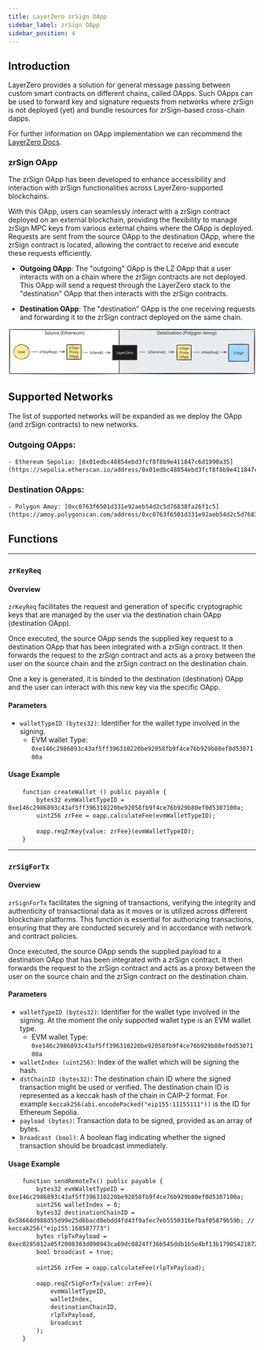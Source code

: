 ```yaml
---
title: LayerZero zrSign OApp
sidebar_label: zrSign OApp
sidebar_position: 4
---
```


## Introduction
LayerZero provides a solution for general message passing between custom smart contracts on different chains, called OApps. 
Such OApps can be used to forward key and signature requests from networks where zrSign is not deployed (yet) and bundle resources for zrSign-based cross-chain dapps. 

For further information on OApp implementation we can recommend the [LayerZero Docs](https://docs.layerzero.network/v2/developers/evm/oapp/overview).


### zrSign OApp
The zrSign OApp has been developed to enhance accessibility and interaction with zrSign functionalities across LayerZero-supported blockchains. 

With this OApp, users can seamlessly interact with a zrSign contract deployed on an external blockchain, providing the flexibility to manage zrSign MPC keys from various external chains where the OApp is deployed. Requests are sent from the source OApp to the destination OApp, where the zrSign contract is located, allowing the contract to receive and execute these requests efficiently.


- **Outgoing OApp**: The "outgoing" OApp is the LZ OApp that a user interacts with on a chain where the zrSign contracts are not deployed. This OApp will send a request through the LayerZero stack to the "destination" OApp that then interacts with the zrSign contracts.

- **Destination OApp**: The "destination" OApp is the one receiving requests and forwarding it to the zrSign contract deployed on the same chain.

![zrsign-oapp-flow-simple](../../../static/img/zrsign-oapp-flow-simple.svg)

## Supported Networks
The list of supported networks will be expanded as we deploy the OApp (and zrSign contracts) to new networks.

### Outgoing OApps:
    - Ethereum Sepolia: [0x01edbc48854ebd3fcf8f8b9e411847c6d1990a35](https://sepolia.etherscan.io/address/0x01edbc48854ebd3fcf8f8b9e411847c6d1990a35)
### Destination OApps:
    - Polygon Amoy: [0xc0763f6501d331e92aeb54d2c5d76838fa26f1c5](https://amoy.polygonscan.com/address/0xc0763f6501d331e92aeb54d2c5d76838fa26f1c5)

## Functions

---

### `zrKeyReq`

#### Overview
`zrKeyReq` facilitates the request and generation of specific cryptographic keys that are managed by the user via the destination chain OApp (destination OApp). 

Once executed, the source OApp sends the supplied key request to a destination OApp that has been integrated with a zrSign contract. It then forwards the request to the zrSign contract and acts as a proxy between the user on the source chain and the zrSign contract on the destination chain.

One a key is generated, it is binded to the destination (destination) OApp and the user can interact with this new key via the specific OApp.

#### Parameters
- `walletTypeID (bytes32)`: Identifier for the wallet type involved in the signing.
    - EVM wallet Type: `0xe146c2986893c43af5ff396310220be92058fb9f4ce76b929b80ef0d5307100a`

#### Usage Example
```solidity
    function createWallet () public payable {
        bytes32 evmWalletTypeID = 0xe146c2986893c43af5ff396310220be92058fb9f4ce76b929b80ef0d5307100a;
        uint256 zrFee = oapp.calculateFee(evmWalletTypeID);

        oapp.reqZrKey{value: zrFee}(evmWalletTypeID);
    }
```

---

### `zrSigForTx`

#### Overview
`zrSignForTx` facilitates the signing of transactions, verifying the integrity and authenticity of transactional data as it moves or is utilized across different blockchain platforms. This function is essential for authorizing transactions, ensuring that they are conducted securely and in accordance with network and contract policies.

Once executed, the source OApp sends the supplied payload to a destination OApp that has been integrated with a zrSign contract. It then forwards the request to the zrSign contract and acts as a proxy between the user on the source chain and the zrSign contract on the destination chain.

#### Parameters
- `walletTypeID (bytes32)`: Identifier for the wallet type involved in the signing. At the moment the only supported wallet type is an EVM wallet type.
    - EVM wallet Type: `0xe146c2986893c43af5ff396310220be92058fb9f4ce76b929b80ef0d5307100a`
- `walletIndex (uint256)`: Index of the wallet which will be signing the hash.
- `dstChainID (bytes32)`: The destination chain ID where the signed transaction might be used or verified. The destination chain ID is represented as a keccak hash of the chain in CAIP-2 format. For example `keccak256(abi.encodePacked("eip155:11155111"))` is the ID for Ethereum Sepolia.
- `payload (bytes)`: Transaction data to be signed, provided as an array of bytes.
- `broadcast (bool)`: A boolean flag indicating whether the signed transaction should be broadcast immediately.

#### Usage Example
```solidity
    function sendRemoteTx() public payable {
        bytes32 evmWalletTypeID = 0xe146c2986893c43af5ff396310220be92058fb9f4ce76b929b80ef0d5307100a;
        uint256 walletIndex = 0;
        bytes32 destinationChainID = 0x58668d988d55d99e25d6bacd8ebdd4fd43f9afec7eb5550316efbaf05879b59b; // keccak256("eip155:168587773")
        bytes rlpTxPayload = 0xec0285012a05f2008303d090943ca69dc0824ff36b545ddb1b5e4bf13b17905421872386f26fc1000080808080;
        bool broadcast = true;

        uint256 zrFee = oapp.calculateFee(rlpTxPayload);

        oapp.reqZrSigForTx{value: zrFee}(
            evmWalletTypeID,
            walletIndex,
            destinationChainID,
            rlpTxPayload,
            broadcast
        );
    }
```
